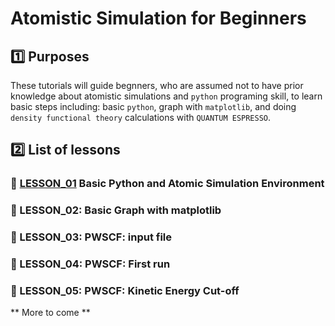 # Atomistic Simulation for Beginners

## :one: Purposes
These tutorials will guide begnners, who are assumed not to have prior knowledge about atomistic simulations and `python` programing skill, to learn basic steps including: basic `python`, graph with `matplotlib`, and doing `density functional theory` calculations with `QUANTUM ESPRESSO`.

## :two: List of lessons
### :large_blue_diamond: [LESSON_01](LESSON_01) Basic Python and Atomic Simulation Environment 
### :large_blue_diamond: LESSON_02: Basic Graph with matplotlib
### :large_blue_diamond: LESSON_03: PWSCF: input file
### :large_blue_diamond: LESSON_04: PWSCF: First run
### :large_blue_diamond: LESSON_05: PWSCF: Kinetic Energy Cut-off
** More to come **
